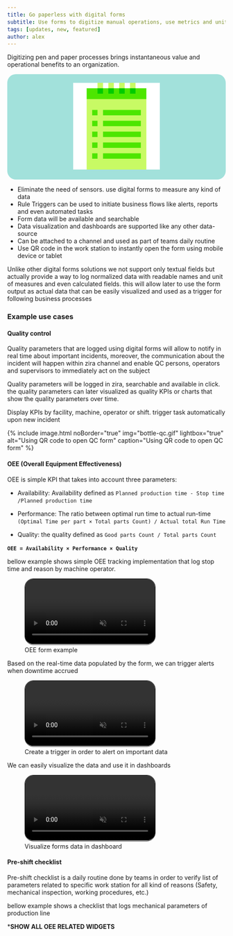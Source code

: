 ```yaml
---
title: Go paperless with digital forms
subtitle: Use forms to digitize manual operations, use metrics and unit of measures in order to trigger alerts and visualize your data
tags: [updates, new, featured]
author: alex
---
```

Digitizing pen and paper processes brings instantaneous value and operational benefits to an organization.
<div style="text-align:center; background-color:#A2E1DB; padding:20px;border-radius:20px">
<img width="200" src="/uploads/form.svg"/>
</div>

- Eliminate the need of sensors. use digital forms to measure any kind of data
- Rule Triggers can be used to initiate business flows like alerts, reports and even automated tasks 
- Form data will be available and searchable 
- Data visualization and dashboards are supported like any other data-source
- Can be attached to a channel and used as part of teams daily routine
- Use QR code in the work station to instantly open the form using mobile device or tablet

Unlike other digital forms solutions we not support only textual fields but actually provide a way to log normalized data with readable names and unit of measures and even calculated fields. this will allow later to use the form output as actual data that can be easily visualized and used as a trigger for following business processes

### Example use cases

#### Quality control
Quality parameters that are logged using digital forms will allow to notify in real time about important incidents, moreover, the communication about the incident will happen within zira channel and enable QC persons, operators and supervisors to immediately act on the subject

Quality parameters will be logged in zira, searchable and available in click. the quality parameters can later visualized as quality KPIs or charts that show the quality parameters over time. 

Display KPIs by facility, machine, operator or shift. trigger task automatically upon new incident 

{% include image.html noBorder="true" img="bottle-qc.gif" lightbox="true" alt="Using QR code to open QC form" caption="Using QR code to open QC form" %}

#### OEE (Overall Equipment Effectiveness) 

OEE is simple KPI that takes into account three parameters:
- Availability: 
  Availability defined as `Planned production time - Stop time /Planned production time`

- Performance:
  The ratio between optimal run time to actual run-time `(Optimal Time per part × Total parts Count) / Actual total Run Time`

- Quality:
    the quality defined as `Good parts Count / Total parts Count`

**`OEE = Availability × Performance × Quality`**

bellow example shows simple OEE tracking implementation that log stop time and reason by machine operator. 

<figure data-uk-lightbox="animation: slide">
<video style="border-radius:20px;padding-bottom:1px;border:1px solid" src="/uploads/create-form.mp4" loop muted playsinline uk-video="autoplay: inview"></video>
<figcaption data-uk-grid class="uk-flex-right"><span class="uk-width-auto">OEE form example</span></figcaption>
</figure>
Based on the real-time data populated by the form, we can trigger alerts when downtime accrued 


<figure data-uk-lightbox="animation: slide">
<video style="border-radius:20px;padding-bottom:1px;border:1px solid" src="/uploads/create-trigger.mp4" loop muted playsinline uk-video="autoplay: inview"></video>
<figcaption data-uk-grid class="uk-flex-right"><span class="uk-width-auto">Create a trigger in order to alert on important data</span></figcaption>
</figure>

We can easily visualize the data and use it in dashboards

<figure data-uk-lightbox="animation: slide">
<video style="border-radius:20px;padding-bottom:1px;border:1px solid" src="/uploads/dashboard.mp4" loop muted playsinline uk-video="autoplay: inview"></video>
<figcaption data-uk-grid class="uk-flex-right"><span class="uk-width-auto">Visualize forms data in dashboard</span></figcaption>
</figure>


#### Pre-shift checklist

Pre-shift checklist is a daily routine done by teams in order to verify list of parameters related to specific work station for all kind of reasons (Safety, mechanical inspection, working procedures, etc.) 

bellow example shows a checklist that logs mechanical parameters of production line

*****SHOW ALL OEE RELATED WIDGETS****
